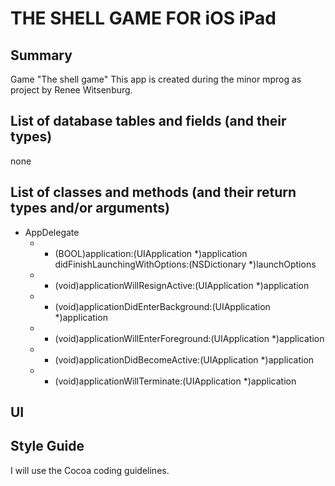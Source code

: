 THE SHELL GAME FOR iOS iPad
=============
Summary
-------------
Game "The shell game"
This app is created during the minor mprog as project by Renee Witsenburg.

List of database tables and fields (and their types)
-------------
none

List of classes and methods (and their return types and/or arguments)
-------------
* AppDelegate
  * - (BOOL)application:(UIApplication *)application didFinishLaunchingWithOptions:(NSDictionary *)launchOptions
  * - (void)applicationWillResignActive:(UIApplication *)application
  * - (void)applicationDidEnterBackground:(UIApplication *)application
  * - (void)applicationWillEnterForeground:(UIApplication *)application
  * - (void)applicationDidBecomeActive:(UIApplication *)application
  * - (void)applicationWillTerminate:(UIApplication *)application

UI
-------------

Style Guide
-------------
I will use the Cocoa coding guidelines.
